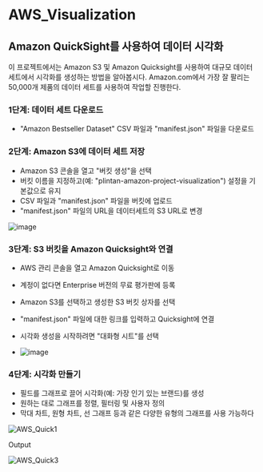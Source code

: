 # AWS_Visualization

## Amazon QuickSight를 사용하여 데이터 시각화

이 프로젝트에서는 Amazon S3 및 Amazon Quicksight를 사용하여 대규모 데이터 세트에서 시각화를 생성하는 방법을 알아봅시다.
Amazon.com에서 가장 잘 팔리는 50,000개 제품의 데이터 세트를 사용하여 작업할 진행한다.

### 1단계: 데이터 세트 다운로드
- "Amazon Bestseller Dataset" CSV 파일과 "manifest.json" 파일을 다운로드


### 2단계: Amazon S3에 데이터 세트 저장

- Amazon S3 콘솔을 열고 "버킷 생성"을 선택
- 버킷 이름을 지정하고(예: "plintan-amazon-project-visualization") 설정을 기본값으로 유지
- CSV 파일과 "manifest.json" 파일을 버킷에 업로드
- "manifest.json" 파일의 URL을 데이터세트의 S3 URL로 변경

![image](https://github.com/plintAn/AWS_Visualization/assets/124107186/fba3f05e-9e83-4d0a-9b80-072eec407af7)


### 3단계: S3 버킷을 Amazon Quicksight와 연결

- AWS 관리 콘솔을 열고 Amazon Quicksight로 이동
- 계정이 없다면 Enterprise 버전의 무료 평가판에 등록
- Amazon S3를 선택하고 생성한 S3 버킷 상자를 선택
- "manifest.json" 파일에 대한 링크를 입력하고 Quicksight에 연결
- 시각화 생성을 시작하려면 "대화형 시트"를 선택

- ![image](https://github.com/plintAn/AWS_Visualization/assets/124107186/2148b8e2-4f2b-4226-a742-ab8eb645569c)

### 4단계: 시각화 만들기

- 필드를 그래프로 끌어 시각화(예: 가장 인기 있는 브랜드)를 생성
- 원하는 대로 그래프를 정렬, 필터링 및 사용자 정의
- 막대 차트, 원형 차트, 선 그래프 등과 같은 다양한 유형의 그래프를 사용 가능하다

![AWS_Quick1](https://github.com/plintAn/AWS_Visualization/assets/124107186/9c28ba11-03a0-4b6e-a712-e7e187a83c9c)

Output

![AWS_Quick3](https://github.com/plintAn/AWS_Visualization/assets/124107186/c4557de8-5659-48ff-9598-9c1c975eeac8)



